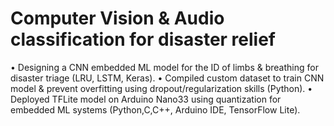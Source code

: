 # Computer Vision & Audio classification for disaster relief
• Designing a CNN embedded ML model for the ID of limbs & breathing for disaster triage (LRU, LSTM, Keras).
• Compiled custom dataset to train CNN model & prevent overfitting using dropout/regularization skills (Python).
• Deployed TFLite model on Arduino Nano33 using quantization for embedded ML systems (Python,C,C++, Arduino IDE, TensorFlow Lite).
